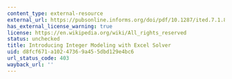 ```yaml
---
content_type: external-resource
external_url: https://pubsonline.informs.org/doi/pdf/10.1287/ited.7.1.88
has_external_license_warning: true
license: https://en.wikipedia.org/wiki/All_rights_reserved
status: unchecked
title: Introducing Integer Modeling with Excel Solver
uid: d8fcf671-a102-4736-9a45-5dbd129e4bc6
url_status_code: 403
wayback_url: ''
---
```

